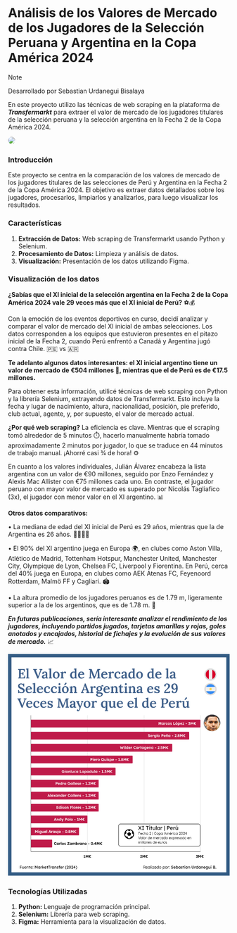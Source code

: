 # Análisis de los Valores de Mercado de los Jugadores de la Selección Peruana y Argentina en la Copa América 2024

>[!NOTE]
> Desarrollado por Sebastian Urdanegui Bisalaya

En este proyecto utilizo las técnicas de web scraping en la plataforma de ***Transfermarkt*** para extraer el valor de mercado de los jugadores titulares de la selección peruana y la selección argentina en la Fecha 2 de la Copa América 2024.

<img
src="https://larazon.pe/wp-content/uploads/2024/03/Peru.jpeg"
style="border-radius: 10px"/>

### **Introducción**
Este proyecto se centra en la comparación de los valores de mercado de los jugadores titulares de las selecciones de Perú y Argentina en la Fecha 2 de la Copa América 2024. El objetivo es extraer datos detallados sobre los jugadores, procesarlos, limpiarlos y analizarlos, para luego visualizar los resultados.


### **Características**
1. **Extracción de Datos:** Web scraping de Transfermarkt usando Python y Selenium.
2. **Procesamiento de Datos:** Limpieza y análisis de datos.
3. **Visualización:** Presentación de los datos utilizando Figma.

### **Visualización de los datos**

**¿Sabías que el XI inicial de la selección argentina en la Fecha 2 de la Copa América 2024 vale 29 veces más que el XI inicial de Perú?** ⚽💰



Con la emoción de los eventos deportivos en curso, decidí analizar y comparar el valor de mercado del XI inicial de ambas selecciones. Los datos corresponden a los equipos que estuvieron presentes en el pitazo inicial de la Fecha 2, cuando Perú enfrentó a Canadá y Argentina jugó contra Chile. 🇵🇪 vs 🇦🇷



**Te adelanto algunos datos interesantes: el XI inicial argentino tiene un valor de mercado de €504 millones 💸, mientras que el de Perú es de €17.5 millones.**



Para obtener esta información, utilicé técnicas de web scraping con Python y la librería Selenium, extrayendo datos de Transfermarkt. Esto incluye la fecha y lugar de nacimiento, altura, nacionalidad, posición, pie preferido, club actual, agente, y, por supuesto, el valor de mercado actual.



**¿Por qué web scraping?** La eficiencia es clave. Mientras que el scraping tomó alrededor de 5 minutos ⏱️, hacerlo manualmente habría tomado aproximadamente 2 minutos por jugador, lo que se traduce en 44 minutos de trabajo manual. ¡Ahorré casi ¾ de hora! ⚙️



En cuanto a los valores individuales, Julián Álvarez encabeza la lista argentina con un valor de €90 millones, seguido por Enzo Fernández y Alexis Mac Allister con €75 millones cada uno. En contraste, el jugador peruano con mayor valor de mercado es superado por Nicolás Tagliafico (3x), el jugador con menor valor en el XI argentino. 📊



**Otros datos comparativos:**



• La mediana de edad del XI inicial de Perú es 29 años, mientras que la de Argentina es 26 años. 🧑‍🎓🧑‍🦳



• El 90% del XI argentino juega en Europa 🌍, en clubes como Aston Villa, Atlético de Madrid, Tottenham Hotspur, Manchester United, Manchester City, Olympique de Lyon, Chelsea FC, Liverpool y Fiorentina. En Perú, cerca del 40% juega en Europa, en clubes como AEK Atenas FC, Feyenoord Rotterdam, Malmö FF y Cagliari. 🏟️



• La altura promedio de los jugadores peruanos es de 1.79 m, ligeramente superior a la de los argentinos, que es de 1.78 m. 📏



***En futuras publicaciones, sería interesante analizar el rendimiento de los jugadores, incluyendo partidos jugados, tarjetas amarillas y rojas, goles anotados y encajados, historial de fichajes y la evolución de sus valores de mercado.*** 📈

<img
src="./src/Visualization Market Value Peru Soccer Player.png"
/>


### **Tecnologías Utilizadas**

1. **Python:** Lenguaje de programación principal.
2. **Selenium:** Librería para web scraping.
3. **Figma:** Herramienta para la visualización de datos.